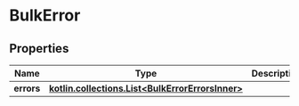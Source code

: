 
# BulkError

## Properties
| Name | Type | Description | Notes |
| ------------ | ------------- | ------------- | ------------- |
| **errors** | [**kotlin.collections.List&lt;BulkErrorErrorsInner&gt;**](BulkErrorErrorsInner.md) |  |  |



